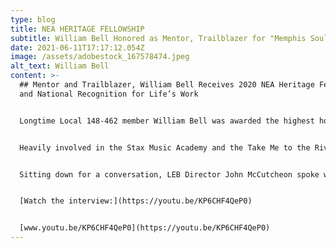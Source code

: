 ```yaml
---
type: blog
title: NEA HERITAGE FELLOWSHIP
subtitle: William Bell Honored as Mentor, Trailblazer for "Memphis Soul"
date: 2021-06-11T17:17:12.054Z
image: /assets/adobestock_167578474.jpeg
alt_text: William Bell
content: >-
  ## Mentor and Trailblazer, William Bell Receives 2020 NEA Heritage Fellowship
  and National Recognition for Life’s Work


  Longtime Local 148-462 member William Bell was awarded the highest honor our government can bestow upon an artist as the recipient of a 2020 National Endowment for the Arts Heritage Fellowship. As an early artist with Stax Records in Memphis, Tennessee, Bell was a game-changing contributor to what is now known as the “Memphis Sound”. Moving to Atlanta in the late ‘70s and a member of the Local since the mid-’80s, Bell continued to top the charts and hone his craft.


  Heavily involved in the Stax Music Academy and the Take Me to the River Foundation, Bell has dedicated his spot in the limelight to passing on the legacy of Southern soul music to the next generation of young, aspirational artists.


  Sitting down for a conversation, LEB Director John McCutcheon spoke with Bell about this honor and the importance of passing on the art of storytelling through his music.


  [Watch the interview:](https://youtu.be/KP6CHF4QeP0)


  [www.youtu.be/KP6CHF4QeP0](https://youtu.be/KP6CHF4QeP0)
---
```

